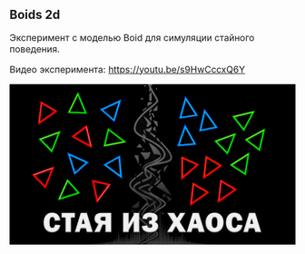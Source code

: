 <h2>Boids 2d</h2>
<p style="font-size: 16px">Эксперимент с моделью Boid для симуляции стайного поведения.</p>
<p style="font-size: 16px">Видео эксперимента: 
<a href="https://youtu.be/s9HwCccxQ6Y">https://youtu.be/s9HwCccxQ6Y</a></p>
<p><a href="https://youtu.be/s9HwCccxQ6Y"><img src="boidvideo.jpg" alt="Boids2d" style="max-width: 100%;"></a></p>
